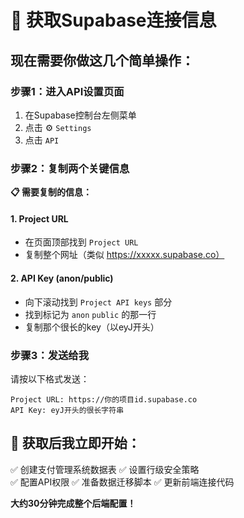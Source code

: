 # 🔑 获取Supabase连接信息

## 现在需要你做这几个简单操作：

### 步骤1：进入API设置页面
1. 在Supabase控制台左侧菜单
2. 点击 ⚙️ `Settings`
3. 点击 `API`

### 步骤2：复制两个关键信息

**📋 需要复制的信息：**

#### 1. Project URL
- 在页面顶部找到 `Project URL`
- 复制整个网址（类似 https://xxxxx.supabase.co）

#### 2. API Key (anon/public)
- 向下滚动找到 `Project API keys` 部分
- 找到标记为 `anon` `public` 的那一行
- 复制那个很长的key（以eyJ开头）

### 步骤3：发送给我
请按以下格式发送：

```
Project URL: https://你的项目id.supabase.co
API Key: eyJ开头的很长字符串
```

## 🚀 获取后我立即开始：

✅ 创建支付管理系统数据表
✅ 设置行级安全策略  
✅ 配置API权限
✅ 准备数据迁移脚本
✅ 更新前端连接代码

**大约30分钟完成整个后端配置！**